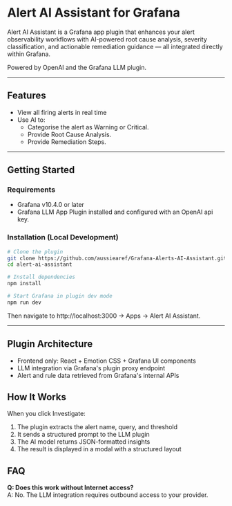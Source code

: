 # Alert AI Assistant for Grafana

Alert AI Assistant is a Grafana app plugin that enhances your alert observability workflows with AI-powered root cause analysis, severity classification, and actionable remediation guidance — all integrated directly within Grafana.

Powered by OpenAI and the Grafana LLM plugin.

---

## Features

- View all firing alerts in real time
- Use AI to:
  - Categorise the alert as Warning or Critical.   
  - Provide Root Cause Analysis.
  - Provide Remediation Steps.

---

## Getting Started

### Requirements

- Grafana v10.4.0 or later
- Grafana LLM App Plugin installed and configured with an OpenAI api key.

### Installation (Local Development)

```bash
# Clone the plugin
git clone https://github.com/aussiearef/Grafana-Alerts-AI-Assistant.git
cd alert-ai-assistant

# Install dependencies
npm install

# Start Grafana in plugin dev mode
npm run dev
```

Then navigate to http://localhost:3000 → Apps → Alert AI Assistant.

---

## Plugin Architecture

- Frontend only: React + Emotion CSS + Grafana UI components
- LLM integration via Grafana's plugin proxy endpoint
- Alert and rule data retrieved from Grafana's internal APIs


## How It Works

When you click Investigate:

1. The plugin extracts the alert name, query, and threshold
2. It sends a structured prompt to the LLM plugin
3. The AI model returns JSON-formatted insights
4. The result is displayed in a modal with a structured layout


## FAQ

**Q: Does this work without Internet access?**  
A: No. The LLM integration requires outbound access to your provider.


